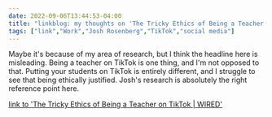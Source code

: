 ---date: 2022-09-06T13:44:53-04:00title: "linkblog: my thoughts on 'The Tricky Ethics of Being a Teacher on TikTok | WIRED'"tags: ["link","Work","Josh Rosenberg","TikTok","social media"]---Maybe it's because of my area of research, but I think the headline here is misleading. Being a teacher on TikTok is one thing, and I'm not opposed to that. Putting your students on TikTok is entirely different, and I struggle to see that being ethically justified. Josh's research is absolutely the right reference point here. [link to 'The Tricky Ethics of Being a Teacher on TikTok | WIRED'](https://www.wired.com/story/teachers-on-tiktok/)
